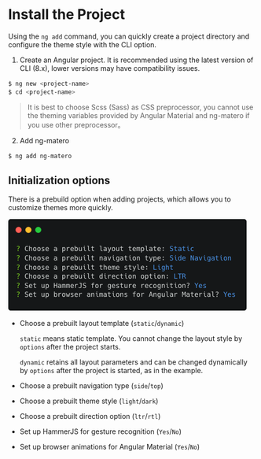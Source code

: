 # Install the Project

Using the `ng add` command, you can quickly create a project directory and configure the theme style with the CLI option.

1. Create an Angular project. It is recommended using the latest version of CLI \(8.x\), lower versions may have compatibility issues.

```bash
$ ng new <project-name>
$ cd <project-name>
```

> It is best to choose Scss \(Sass\) as CSS preprocessor, you cannot use the theming variables provided by Angular Material and ng-matero if you use other preprocessor。

2. Add ng-matero

```bash
$ ng add ng-matero
```

## Initialization options

There is a prebuild option when adding projects, which allows you to customize themes more quickly.

![](../.gitbook/assets/project-init.png)

* Choose a prebuilt layout template \(`static`/`dynamic`\)

  `static` means static template. You cannot change the layout style by `options` after the project starts.

  `dynamic` retains all layout parameters and can be changed dynamically by `options` after the project is started, as in the example.

* Choose a prebuilt navigation type \(`side`/`top`\)
* Choose a prebuilt theme style \(`light`/`dark`\)
* Choose a prebuilt direction option \(`ltr`/`rtl`\)
* Set up HammerJS for gesture recognition \(`Yes`/`No`\)
* Set up browser animations for Angular Material \(`Yes`/`No`\)


